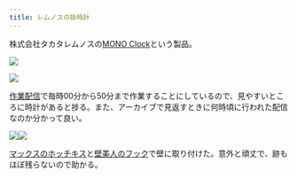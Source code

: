 ```yaml
---
title: レムノスの掛時計
---
```

株式会社タカタレムノスの[MONO Clock](https://www.amazon.co.jp/dp/B004UIT8BK)という製品。

![](https://lh6.googleusercontent.com/OUH-7-cUZIuYOYp6Egtito97dy5NbtPuYQnlx0Dffh2c4ze8qsAteiLP-rKAgKQylc7JBBKJCb1WII7CLXrOwyeKQSgRCD-mi9mwvJoRF0xObI2Mv-mXMtqQpYhau-Mn4f75U1cBLp4RXqgEZnp3yP9cMyjxBa_iDlZwt3paIA4U3ErRtN13vZc6)

![](https://lh5.googleusercontent.com/k-U8yEYlU_w0cg6ZotamrlUQA63UQtdCU-GAj6Os-BEm4SjuDZDbpY3GRKzFB0_NMNE9b5lDfLLUof6DYDHsCFCedRUB3QjSBEyoi9TyM-uDBfLfJTrXroL6yF67IVTbP3hRjVax0RPBK6iYPSW0ppet_QIDqGmSCRJ_aSMO6wbdwtjltpb8RKHC)

[作業配信](https://www.youtube.com/channel/UC5s-KpSDGzxWPWNv94PnJHw)で毎時00分から50分まで作業することにしているので、見やすいところに時計があると捗る。また、アーカイブで見返すときに何時頃に行われた配信なのか分かって良い。

![](https://lh5.googleusercontent.com/URE1sERPrhuy4ShUwZ7tTcYcCVd0ud0dRgS-3pG_Tj55c3SBruY2_Q2onQ4sfSJs8CbZ5GCelVtiB-6xTEzA5bj2zT6vNLgfR-ScJawJ8lTL204lv2C_8dH-mgJ0bj2NFKScqY7n_H7uF82uRbQ1mL6QL-1z7Qzbp-KrK50Ufhxm8QoNB7HuHH08)![](https://lh4.googleusercontent.com/rJaYIJpaQGwOvFaUIly4eFcN6SeT2Zo_XyP5ZO5cJxLyiqMaKPI7_ZqBAUjUHKmgrPWnSkzbTQ2mgPy7gsJWhjMISImJRzENtrG_eOlhX6iEGgUdKxthaF_nnMsTVHs0ccNhUn0NoX5Iyzl2Ee_sQYrzh9efRpP_JodffGJIA8Hdx5mZZwy-k21F)

[マックスのホッチキス](https://www.amazon.co.jp/dp/B000O9WRWG)と[壁美人のフック](https://www.amazon.co.jp/dp/B00CU78TDG)で壁に取り付けた。意外と頑丈で、跡もほぼ残らないので助かる。
